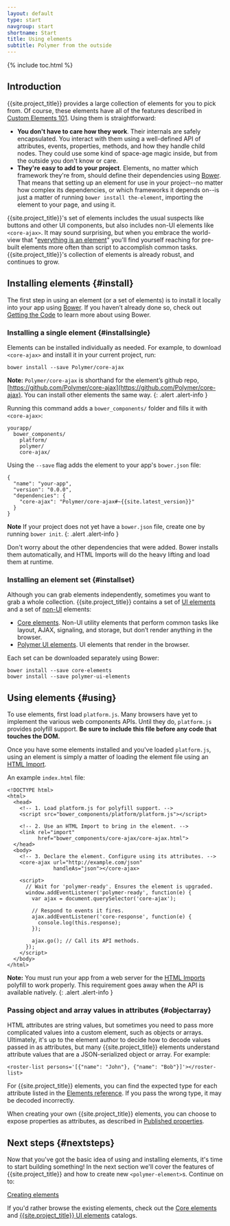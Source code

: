 ```yaml
---
layout: default
type: start
navgroup: start
shortname: Start
title: Using elements
subtitle: Polymer from the outside
---
```


{% include toc.html %}

## Introduction

{{site.project_title}} provides a large collection of elements for you to pick from. Of course, these elements have all of the features described in [Custom Elements 101](/docs/start/customelements.html). Using them is straightforward:

- **You don't have to care how they work**. Their internals are safely encapsulated. You interact with them using a well-defined API of attributes, events, properties, methods, and how they handle child nodes. They could use some kind of space-age magic inside, but from the outside you don't know or care.
- **They're easy to add to your project**. Elements, no matter which framework they're from, should define their dependencies using [Bower](http://bower.io). That means that setting up an element for use in your project--no matter how complex its dependencies, or which frameworks it depends on--is just a matter of running `bower install the-element`, importing the element to your page, and using it.

{{site.project_title}}'s set of elements includes the usual suspects like buttons and other UI components, but also includes non-UI elements like `<core-ajax>`. It may sound surprising, but when you embrace the world-view that "[everything is an element](/docs/start/everything.html)" you'll find yourself reaching for pre-built elements more often than script to accomplish common tasks. {{site.project_title}}'s collection of elements is already robust, and continues to grow.

## Installing elements {#install}

The first step in using an element (or a set of elements) is to install it locally into your app using [Bower](http://bower.io). If you haven’t already done so, check out [Getting the Code](/docs/start/getting-the-code.html) to learn more about using Bower.

### Installing a single element {#installsingle}

Elements can be installed individually as needed. For example, to download `<core-ajax>` and install it in your current project, run:

    bower install --save Polymer/core-ajax

**Note:** `Polymer/core-ajax` is shorthand for the element’s github repo, [https://github.com/Polymer/core-ajax](https://github.com/Polymer/core-ajax). You can install other elements the same way.
{: .alert .alert-info }


Running this command adds a `bower_components/` folder and fills it with `<core-ajax>`:

    yourapp/
      bower_components/
        platform/
        polymer/
        core-ajax/

Using the `--save` flag  adds the element to your app's `bower.json` file:

    {
      "name": "your-app",
      "version": "0.0.0",
      "dependencies": {
        "core-ajax": "Polymer/core-ajax#~{{site.latest_version}}"
      }
    }

**Note** If your project does not yet have a `bower.json` file, create one by running `bower init`.
{: .alert .alert-info }

Don't worry about the other dependencies that were added. Bower installs them automatically, and HTML Imports will do the heavy lifting and load them at runtime.

### Installing an element set {#installset}

Although you can grab elements independently, sometimes you want to grab a whole collection. {{site.project_title}} contains a set of [UI elements](/docs/start/customelements.html#uielements) and a set of [non-UI](/docs/start/customelements.html#nonuielements) elements:

- [Core elements](http://polymer.github.io/core-docs/). Non-UI utility elements that perform common tasks like layout, AJAX, signaling, and storage, but don’t render anything in the browser.
- [Polymer UI elements](/docs/elements/polymer-ui-elements.html). UI elements that render in the browser.

Each set can be downloaded separately using Bower:

    bower install --save core-elements
    bower install --save polymer-ui-elements

## Using elements {#using}

To use elements, first load `platform.js`. Many browsers have yet to implement the various web components APIs. Until they do, `platform.js` provides polyfill support. **Be sure to include this file before any code that touches the DOM.**

Once you have some elements installed and you've loaded `platform.js`, using an element is simply a matter of loading the element file using an [HTML Import](/platform/html-imports.html).

An example `index.html` file:

    <!DOCTYPE html>
    <html>
      <head>
        <!-- 1. Load platform.js for polyfill support. -->
        <script src="bower_components/platform/platform.js"></script>

        <!-- 2. Use an HTML Import to bring in the element. -->
        <link rel="import"
              href="bower_components/core-ajax/core-ajax.html">
      </head>
      <body>
        <!-- 3. Declare the element. Configure using its attributes. -->
        <core-ajax url="http://example.com/json"
                   handleAs="json"></core-ajax>

        <script>
          // Wait for 'polymer-ready'. Ensures the element is upgraded.
          window.addEventListener('polymer-ready', function(e) {
            var ajax = document.querySelector('core-ajax');

            // Respond to events it fires.
            ajax.addEventListener('core-response', function(e) {
              console.log(this.response);
            });

            ajax.go(); // Call its API methods.
          });
        </script>
      </body>
    </html>

**Note:** You must run your app from a web server for the [HTML Imports](/platform/html-imports.html)
polyfill to work properly. This requirement goes away when the API is available natively.
{: .alert .alert-info }

###  Passing object and array values in attributes {#objectarray}

HTML attributes are string values, but sometimes you need to pass more complicated values into a custom element, such as objects or arrays. Ultimately, it's up to the element author to decide how to decode values passed in as attributes, but many {{site.project_title}} elements understand attribute values that are a JSON-serialized object or array. For example:

    <roster-list persons='[{"name": "John"}, {"name": "Bob"}]'></roster-list>

For {{site.project_title}} elements, you can find the expected type for each attribute listed in the [Elements reference](/docs/elements/). If you pass the wrong type, it may be decoded incorrectly.

When creating your own {{site.project_title}} elements, you can choose to expose properties as attributes, as described in [Published properties](/docs/polymer/polymer.html#published-properties).

## Next steps {#nextsteps}

Now that you've got the basic idea of using and installing elements, it's time to start
building something! In the next section we'll cover the features of {{site.project_title}} and how to create new `<polymer-element>`s. Continue on to:

<a href="/docs/start/creatingelements.html" class="paper-button"><polymer-ui-icon src="/images/picons/ic_arrowForward_dark_.png"></polymer-ui-icon>Creating elements</a>

If you'd rather browse the existing elements, check out the [Core elements](http://polymer.github.io/core-docs/) and [{{site.project_title}} UI elements](/docs/elements/polymer-ui-elements.html) catalogs.
